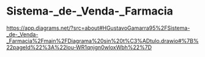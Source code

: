 # Sistema-_de-_Venda-_Farmacia
https://app.diagrams.net/?src=about#HGustavoGamarra95%2FSistema-_de-_Venda-_Farmacia%2Fmain%2FDiagrama%20sin%20t%C3%ADtulo.drawio#%7B%22pageId%22%3A%22lou-WR1qnjgn0wloxWbh%22%7D 
